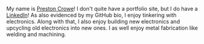 My name is [Preston Crowe](https://github.com/vaugerbird)!
I don't quite have a portfolio site, but I do have a [LinkedIn](https://www.linkedin.com/in/preston-crowe-326261184/)!
As also evidenced by my GitHub bio, I enjoy tinkering with electronics. Along with that, I also enjoy building new electronics and upcycling old electronics into new ones. I as well enjoy metal fabrication like welding and machining.
